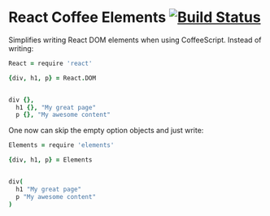 React Coffee Elements [![Build Status](https://travis-ci.org/kalasjocke/react-coffee-elements.svg?branch=master)](https://travis-ci.org/kalasjocke/react-coffee-elements)
=====================



Simplifies writing React DOM elements when using CoffeeScript. Instead of writing:

```coffeescript
React = require 'react'

{div, h1, p} = React.DOM


div {},
  h1 {}, "My great page"
  p {}, "My awesome content"
```

One now can skip the empty option objects and just write:

```coffeescript
Elements = require 'elements'

{div, h1, p} = Elements


div(
  h1 "My great page"
  p "My awesome content"
)
```
